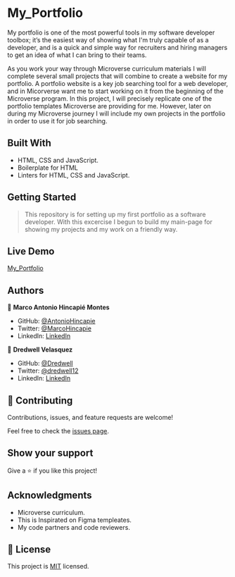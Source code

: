 # My_Portfolio

My portfolio is one of the most powerful tools in my software developer toolbox; it’s the easiest way of showing what I'm truly capable of as a developer, and is a quick and simple way for recruiters and hiring managers to get an idea of what I can bring to their teams.

As you work your way through Microverse curriculum materials I will complete several small projects that will combine to create a website for my portfolio. A portfolio website is a key job searching tool for a web developer, and in Micorverse want me to start working on it from the beginning of the Microverse program. In this project, I will precisely replicate one of the portfolio templates Microverse are providing for me. However, later on during my Microverse journey I will include my own projects in the portfolio in order to use it for job searching.

## Built With

- HTML, CSS and JavaScript.
- Boilerplate for HTML
- Linters for HTML, CSS and JavaScript.

## Getting Started

> This repository is for setting up my first portfolio as a software developer. With this excercise I begun to build my main-page for showing my projects and my work on a friendly way.

## Live Demo

[My_Portfolio](https://antoniohincapie.github.io/My_Portfolio/)

## Authors

👤 **Marco Antonio Hincapié Montes**

- GitHub: [@AntonioHincapie](https://github.com/AntonioHincapie)
- Twitter: [@MarcoHincapie](https://twitter.com/MarcoHincapie)
- LinkedIn: [LinkedIn](https://www.linkedin.com/in/marco-hincapi%C3%A9-7a76751a3/)

👤 **Dredwell Velasquez**

- GitHub: [@Dredwell](https://github.com/Dredwell)
- Twitter: [@dredwell12](https://twitter.com/dredwell12)
- LinkedIn: [LinkedIn](https://www.linkedin.com/in/dredwell-velasquez-462a60160/)

## 🤝 Contributing

Contributions, issues, and feature requests are welcome!

Feel free to check the [issues page](../../issues/).

## Show your support

Give a ⭐️ if you like this project!

## Acknowledgments

- Microverse curriculum.
- This is Inspirated on Figma templeates.
- My code partners and code reviewers.

## 📝 License

This project is [MIT](./MIT.md) licensed.
